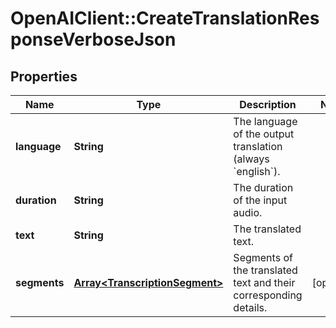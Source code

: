 # OpenAIClient::CreateTranslationResponseVerboseJson

## Properties
Name | Type | Description | Notes
------------ | ------------- | ------------- | -------------
**language** | **String** | The language of the output translation (always &#x60;english&#x60;). | 
**duration** | **String** | The duration of the input audio. | 
**text** | **String** | The translated text. | 
**segments** | [**Array&lt;TranscriptionSegment&gt;**](TranscriptionSegment.md) | Segments of the translated text and their corresponding details. | [optional] 

